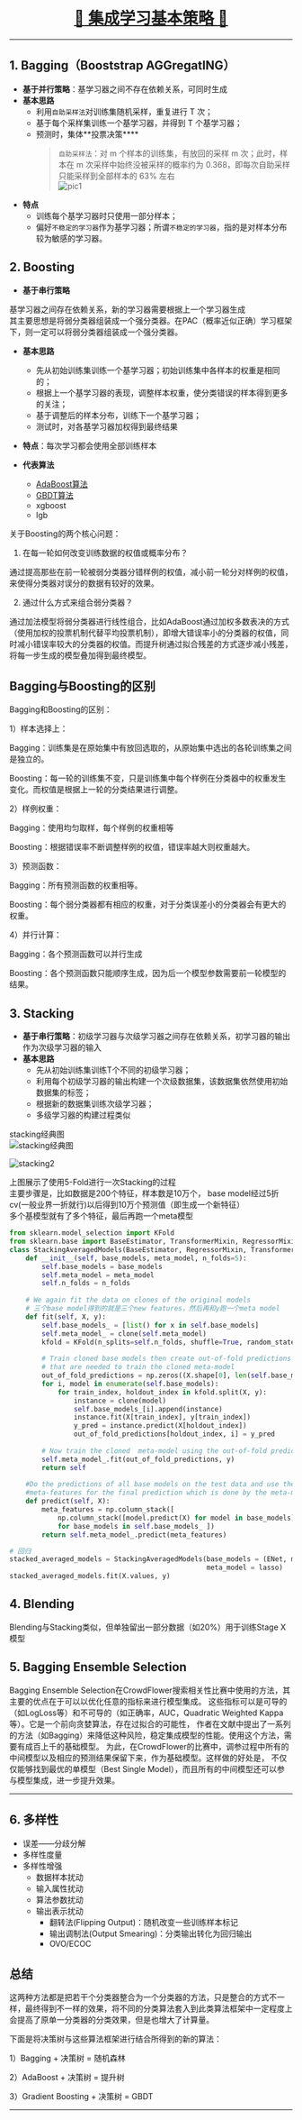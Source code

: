 [<h1 align = "center">:helicopter: 集成学习基本策略 :running:</h1>][0]

---

## 1. Bagging（Booststrap AGGregatING）

 - **基于并行策略**：基学习器之间不存在依赖关系，可同时生成
 - **基本思路**
    - 利用`自助采样法`对训练集随机采样，重复进行 T 次；
    - 基于每个采样集训练一个基学习器，并得到 T 个基学习器；
    - 预测时，集体**投票决策****
        > `自助采样法`：对 m 个样本的训练集，有放回的采样 m 次；此时，样本在 m 次采样中始终没被采样的概率约为
         0.368，即每次自助采样只能采样到全部样本的 63% 左右<br>
         ![pic1](pic/公式_20180902220459.png)
 - **特点**
    - 训练每个基学习器时只使用一部分样本；
    - 偏好`不稳定的学习器`作为基学习器；所谓`不稳定的学习器`，指的是对样本分布较为敏感的学习器。

## 2. Boosting

 - **基于串行策略**
 
基学习器之间存在依赖关系，新的学习器需要根据上一个学习器生成<br>
其主要思想是将弱分类器组装成一个强分类器。在PAC（概率近似正确）学习框架下，则一定可以将弱分类器组装成一个强分类器。

 - **基本思路**
    - 先从初始训练集训练一个基学习器；初始训练集中各样本的权重是相同的；
    - 根据上一个基学习器的表现，调整样本权重，使分类错误的样本得到更多的关注；
    - 基于调整后的样本分布，训练下一个基学习器；
    - 测试时，对各基学习器加权得到最终结果
 
 - **特点**：每次学习都会使用全部训练样本
 - **代表算法**
    - [AdaBoost算法](https://blog.csdn.net/guyuealian/article/details/70995333)
    - [GBDT算法](http://www.jianshu.com/p/005a4e6ac775)
    - xgboost
    - lgb

关于Boosting的两个核心问题：

1. 在每一轮如何改变训练数据的权值或概率分布？

通过提高那些在前一轮被弱分类器分错样例的权值，减小前一轮分对样例的权值，来使得分类器对误分的数据有较好的效果。

2. 通过什么方式来组合弱分类器？

通过加法模型将弱分类器进行线性组合，比如AdaBoost通过加权多数表决的方式（使用加权的投票机制代替平均投票机制），即增大错误率小的分类器的权值，同时减小错误率较大的分类器的权值。而提升树通过拟合残差的方式逐步减小残差，将每一步生成的模型叠加得到最终模型。

## Bagging与Boosting的区别

Bagging和Boosting的区别：

1）样本选择上：

Bagging：训练集是在原始集中有放回选取的，从原始集中选出的各轮训练集之间是独立的。

Boosting：每一轮的训练集不变，只是训练集中每个样例在分类器中的权重发生变化。而权值是根据上一轮的分类结果进行调整。

2）样例权重：

Bagging：使用均匀取样，每个样例的权重相等

Boosting：根据错误率不断调整样例的权值，错误率越大则权重越大。

3）预测函数：

Bagging：所有预测函数的权重相等。

Boosting：每个弱分类器都有相应的权重，对于分类误差小的分类器会有更大的权重。

4）并行计算：

Bagging：各个预测函数可以并行生成

Boosting：各个预测函数只能顺序生成，因为后一个模型参数需要前一轮模型的结果。

## 3. Stacking

 - **基于串行策略**：初级学习器与次级学习器之间存在依赖关系，初学习器的输出作为次级学习器的输入
 - **基本思路**
    - 先从初始训练集训练T个不同的初级学习器；
    - 利用每个初级学习器的输出构建一个次级数据集，该数据集依然使用初始数据集的标签；
    - 根据新的数据集训练次级学习器；
    - 多级学习器的构建过程类似


stacking经典图<br>
![stacking经典图](stacking1.png)

![stacking2](stacking2.png)

上图展示了使用5-Fold进行一次Stacking的过程<br>
主要步骤是，比如数据是200个特征，样本数是10万个，
base model经过5折cv(一般业界一折就行)以后得到10万个预测值（即生成一个新特征）<br>
多个基模型就有了多个特征，最后再跑一个meta模型

```python
from sklearn.model_selection import KFold
from sklearn.base import BaseEstimator, TransformerMixin, RegressorMixin, clone
class StackingAveragedModels(BaseEstimator, RegressorMixin, TransformerMixin):
    def __init__(self, base_models, meta_model, n_folds=5):
        self.base_models = base_models
        self.meta_model = meta_model
        self.n_folds = n_folds
   
    # We again fit the data on clones of the original models
    # 三个base model得到的就是三个new features，然后再和y跑一个meta model
    def fit(self, X, y):
        self.base_models_ = [list() for x in self.base_models]
        self.meta_model_ = clone(self.meta_model)
        kfold = KFold(n_splits=self.n_folds, shuffle=True, random_state=156)
        
        # Train cloned base models then create out-of-fold predictions
        # that are needed to train the cloned meta-model
        out_of_fold_predictions = np.zeros((X.shape[0], len(self.base_models)))
        for i, model in enumerate(self.base_models):
            for train_index, holdout_index in kfold.split(X, y):
                instance = clone(model)
                self.base_models_[i].append(instance)
                instance.fit(X[train_index], y[train_index])
                y_pred = instance.predict(X[holdout_index])
                out_of_fold_predictions[holdout_index, i] = y_pred
                
        # Now train the cloned  meta-model using the out-of-fold predictions as new feature
        self.meta_model_.fit(out_of_fold_predictions, y)
        return self
   
    #Do the predictions of all base models on the test data and use the averaged predictions as 
    #meta-features for the final prediction which is done by the meta-model
    def predict(self, X):
        meta_features = np.column_stack([
            np.column_stack([model.predict(X) for model in base_models]).mean(axis=1)
            for base_models in self.base_models_ ])
        return self.meta_model_.predict(meta_features)

# 回归
stacked_averaged_models = StackingAveragedModels(base_models = (ENet, model_xgb, model_lgb),
                                                 meta_model = lasso)
stacked_averaged_models.fit(X.values, y)
```

## 4. Blending

Blending与Stacking类似，但单独留出一部分数据（如20%）用于训练Stage X模型

## 5. Bagging Ensemble Selection

Bagging Ensemble Selection在CrowdFlower搜索相关性比赛中使用的方法，其主要的优点在于可以以优化任意的指标来进行模型集成。
这些指标可以是可导的（如LogLoss等）和不可导的（如正确率，AUC，Quadratic Weighted Kappa等）。它是一个前向贪婪算法，存在过拟合的可能性，
作者在文献中提出了一系列的方法（如Bagging）来降低这种风险，稳定集成模型的性能。使用这个方法，需要有成百上千的基础模型。
为此，在CrowdFlower的比赛中，调参过程中所有的中间模型以及相应的预测结果保留下来，作为基础模型。这样做的好处是，
不仅仅能够找到最优的单模型（Best Single Model），而且所有的中间模型还可以参与模型集成，进一步提升效果。

---
## 6. 多样性
- 误差——分歧分解
- 多样性度量
- 多样性增强
    - 数据样本扰动
    - 输入属性扰动
    - 算法参数扰动
    - 输出表示扰动
        - 翻转法(Flipping Output)：随机改变一些训练样本标记
        - 输出调制法(Output Smearing)：分类输出转化为回归输出
        - OVO/ECOC

## 总结

这两种方法都是把若干个分类器整合为一个分类器的方法，只是整合的方式不一样，最终得到不一样的效果，将不同的分类算法套入到此类算法框架中一定程度上会提高了原单一分类器的分类效果，但是也增大了计算量。

下面是将决策树与这些算法框架进行结合所得到的新的算法：

1）Bagging + 决策树 = 随机森林

2）AdaBoost + 决策树 = 提升树

3）Gradient Boosting + 决策树 = GBDT


---

[0]: http://www.cnblogs.com/jasonfreak/p/5657196.html
